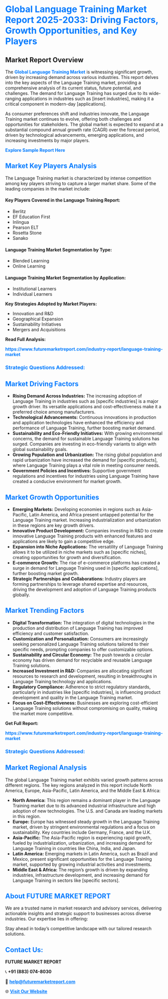 <h1 style="color: #007BFF;">Global Language Training Market Report 2025-2033: Driving Factors, Growth Opportunities, and Key Players</h1>

<section id="overview">
<h2>Market Report Overview</h2>
<p>The <a href="https://www.futuremarketreport.com/industry-report/language-training-market" style="color: #007BFF; text-decoration: none;"><strong>Global Language Training Market</strong></a> is witnessing significant growth, driven by increasing demand across various industries. This report delves into the key aspects of the Language Training market, providing a comprehensive analysis of its current status, future potential, and challenges. The demand for Language Training has surged due to its wide-ranging applications in industries such as [insert industries], making it a critical component in modern-day [applications].</p>
<p>As consumer preferences shift and industries innovate, the Language Training market continues to evolve, offering both challenges and opportunities for stakeholders. The global market is expected to expand at a substantial compound annual growth rate (CAGR) over the forecast period, driven by technological advancements, emerging applications, and increasing investments by major players.</p>
</section>

<section id="overview">
<p><a href="https://www.futuremarketreport.com/request-sample/reportId=63510" style="color: #007BFF; text-decoration: none;"><strong>Explore Sample Report Here</strong></a></p>
</section>

<section id="key-players">
<h2 style="color: #007BFF;">Market Key Players Analysis</h2>
<p>The Language Training market is characterized by intense competition among key players striving to capture a larger market share. Some of the leading companies in the market include:</p>
<h4>Key Players Covered in the Language Training Report:</h4>
<ul><li>Berlitz</li><li>EF Education First</li><li>Inlingua</li><li>Pearson ELT</li><li>Rosetta Stone</li><li>Sanako</li></ul>
<h4>Language Training Market Segmentation by Type:</h4>
<ul><li>Blended Learning</li><li>Online Learning</li></ul>

<h4>Language Training Market Segmentation by Application:</h4>
<ul><li>Institutional Learners</li><li>Individual Learners</li></ul>
<p><strong>Key Strategies Adopted by Market Players:</strong></p>
<ul>
<li>Innovation and R&D</li>
<li>Geographical Expansion</li>
<li>Sustainability Initiatives</li>
<li>Mergers and Acquisitions</li>
</ul>
</section>

<section>
<p><strong>Read Full Analysis: </strong></p><a href="https://www.futuremarketreport.com/industry-report/language-training-market" style="color: #007BFF; text-decoration: none;"><strong>https://www.futuremarketreport.com/industry-report/language-training-market</strong></a>
<h3 style="color: #007BFF;">Strategic Questions Addressed:</h3>
</section>

<section id="driving-factors">
<h2 style="color: #007BFF;">Market Driving Factors</h2>
<ul>
<li><strong>Rising Demand Across Industries:</strong> The increasing adoption of Language Training in industries such as [specific industries] is a major growth driver. Its versatile applications and cost-effectiveness make it a preferred choice among manufacturers.</li>
<li><strong>Technological Advancements:</strong> Continuous innovations in production and application technologies have enhanced the efficiency and performance of Language Training, further boosting market demand.</li>
<li><strong>Sustainability and Eco-Friendly Initiatives:</strong> With growing environmental concerns, the demand for sustainable Language Training solutions has surged. Companies are investing in eco-friendly variants to align with global sustainability goals.</li>
<li><strong>Growing Population and Urbanization:</strong> The rising global population and rapid urbanization have increased the demand for [specific products], where Language Training plays a vital role in meeting consumer needs.</li>
<li><strong>Government Policies and Incentives:</strong> Supportive government regulations and incentives for industries using Language Training have created a conducive environment for market growth.</li>
</ul>
</section>

<section id="growth-opportunities">
<h2 style="color: #007BFF;">Market Growth Opportunities</h2>
<ul>
<li><strong>Emerging Markets:</strong> Developing economies in regions such as Asia-Pacific, Latin America, and Africa present untapped potential for the Language Training market. Increasing industrialization and urbanization in these regions are key growth drivers.</li>
<li><strong>Innovative Product Development:</strong> Companies investing in R&D to create innovative Language Training products with enhanced features and applications are likely to gain a competitive edge.</li>
<li><strong>Expansion into Niche Applications:</strong> The versatility of Language Training allows it to be utilized in niche markets such as [specific niches], creating opportunities for growth and diversification.</li>
<li><strong>E-commerce Growth:</strong> The rise of e-commerce platforms has created a surge in demand for Language Training used in [specific applications], further boosting market growth.</li>
<li><strong>Strategic Partnerships and Collaborations:</strong> Industry players are forming partnerships to leverage shared expertise and resources, driving the development and adoption of Language Training products globally.</li>
</ul>
</section>

<section id="trending-factors">
<h2 style="color: #007BFF;">Market Trending Factors</h2>
<ul>
<li><strong>Digital Transformation:</strong> The integration of digital technologies in the production and distribution of Language Training has improved efficiency and customer satisfaction.</li>
<li><strong>Customization and Personalization:</strong> Consumers are increasingly seeking personalized Language Training solutions tailored to their specific needs, prompting companies to offer customizable options.</li>
<li><strong>Sustainability and Circular Economy:</strong> The push towards a circular economy has driven demand for recyclable and reusable Language Training solutions.</li>
<li><strong>Increased Investment in R&D:</strong> Companies are allocating significant resources to research and development, resulting in breakthroughs in Language Training technology and applications.</li>
<li><strong>Regulatory Compliance:</strong> Adherence to strict regulatory standards, particularly in industries like [specific industries], is influencing product development and quality in the Language Training market.</li>
<li><strong>Focus on Cost-Effectiveness:</strong> Businesses are exploring cost-efficient Language Training solutions without compromising on quality, making the market more competitive.</li>
</ul>
</section>

<section>
<p><strong>Get Full Report: </strong></p><a href="https://www.futuremarketreport.com/industry-report/language-training-market" style="color: #007BFF; text-decoration: none;"><strong>https://www.futuremarketreport.com/industry-report/language-training-market</strong></a>
<h3 style="color: #007BFF;">Strategic Questions Addressed:</h3>
</section>


<section id="regional-analysis">
<h2 style="color: #007BFF;">Market Regional Analysis</h2>
<p>The global Language Training market exhibits varied growth patterns across different regions. The key regions analyzed in this report include North America, Europe, Asia-Pacific, Latin America, and the Middle East & Africa:</p>
<ul>
<li><strong>North America:</strong> This region remains a dominant player in the Language Training market due to its advanced industrial infrastructure and high adoption of new technologies. The U.S. and Canada are leading markets in this region.</li>
<li><strong>Europe:</strong> Europe has witnessed steady growth in the Language Training market, driven by stringent environmental regulations and a focus on sustainability. Key countries include Germany, France, and the U.K.</li>
<li><strong>Asia-Pacific:</strong> The Asia-Pacific region is experiencing rapid growth, fueled by industrialization, urbanization, and increasing demand for Language Training in countries like China, India, and Japan.</li>
<li><strong>Latin America:</strong> Emerging markets in Latin America, such as Brazil and Mexico, present significant opportunities for the Language Training market, supported by growing industrial activities and investments.</li>
<li><strong>Middle East & Africa:</strong> The region’s growth is driven by expanding industries, infrastructure development, and increasing demand for Language Training in sectors like [specific sectors].</li>
</ul>
</section>

<footer>
<h2 style="color: #007BFF;">About FUTURE MARKET REPORT</h2>
<p>We are a trusted name in market research and advisory services, delivering actionable insights and strategic support to businesses across diverse industries. Our expertise lies in offering:</p>

<p>Stay ahead in today’s competitive landscape with our tailored research solutions.</p>

<h2 style="color: #007BFF;">Contact Us:</h2>
<p><strong>FUTURE MARKET REPORT</strong></p>
<p>📞 <strong>+91 (883) 074-8030</strong></p>
<p>📧 <strong><a href="mailto:help@futuremarketreport.com" style="color: #007BFF;">help@futuremarketreport.com</a></strong></p>
<p>🌐 <strong><a href="https://www.futuremarketreport.com/" style="color: #007BFF;">Visit Our Website</a></strong></p>
</footer>